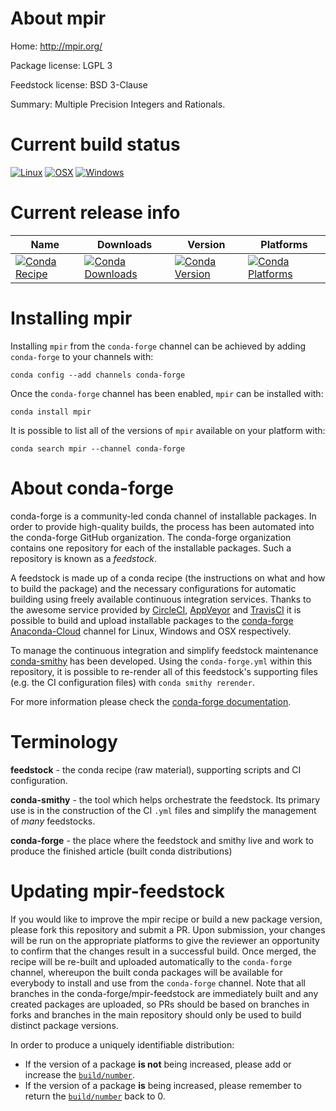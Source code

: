 About mpir
==========

Home: http://mpir.org/

Package license: LGPL 3

Feedstock license: BSD 3-Clause

Summary: Multiple Precision Integers and Rationals.



Current build status
====================

[![Linux](https://img.shields.io/circleci/project/github/conda-forge/mpir-feedstock/master.svg?label=Linux)](https://circleci.com/gh/conda-forge/mpir-feedstock)
[![OSX](https://img.shields.io/travis/conda-forge/mpir-feedstock/master.svg?label=macOS)](https://travis-ci.org/conda-forge/mpir-feedstock)
[![Windows](https://img.shields.io/appveyor/ci/conda-forge/mpir-feedstock/master.svg?label=Windows)](https://ci.appveyor.com/project/conda-forge/mpir-feedstock/branch/master)

Current release info
====================

| Name | Downloads | Version | Platforms |
| --- | --- | --- | --- |
| [![Conda Recipe](https://img.shields.io/badge/recipe-mpir-green.svg)](https://anaconda.org/conda-forge/mpir) | [![Conda Downloads](https://img.shields.io/conda/dn/conda-forge/mpir.svg)](https://anaconda.org/conda-forge/mpir) | [![Conda Version](https://img.shields.io/conda/vn/conda-forge/mpir.svg)](https://anaconda.org/conda-forge/mpir) | [![Conda Platforms](https://img.shields.io/conda/pn/conda-forge/mpir.svg)](https://anaconda.org/conda-forge/mpir) |

Installing mpir
===============

Installing `mpir` from the `conda-forge` channel can be achieved by adding `conda-forge` to your channels with:

```
conda config --add channels conda-forge
```

Once the `conda-forge` channel has been enabled, `mpir` can be installed with:

```
conda install mpir
```

It is possible to list all of the versions of `mpir` available on your platform with:

```
conda search mpir --channel conda-forge
```


About conda-forge
=================

conda-forge is a community-led conda channel of installable packages.
In order to provide high-quality builds, the process has been automated into the
conda-forge GitHub organization. The conda-forge organization contains one repository
for each of the installable packages. Such a repository is known as a *feedstock*.

A feedstock is made up of a conda recipe (the instructions on what and how to build
the package) and the necessary configurations for automatic building using freely
available continuous integration services. Thanks to the awesome service provided by
[CircleCI](https://circleci.com/), [AppVeyor](https://www.appveyor.com/)
and [TravisCI](https://travis-ci.org/) it is possible to build and upload installable
packages to the [conda-forge](https://anaconda.org/conda-forge)
[Anaconda-Cloud](https://anaconda.org/) channel for Linux, Windows and OSX respectively.

To manage the continuous integration and simplify feedstock maintenance
[conda-smithy](https://github.com/conda-forge/conda-smithy) has been developed.
Using the ``conda-forge.yml`` within this repository, it is possible to re-render all of
this feedstock's supporting files (e.g. the CI configuration files) with ``conda smithy rerender``.

For more information please check the [conda-forge documentation](https://conda-forge.org/docs/).

Terminology
===========

**feedstock** - the conda recipe (raw material), supporting scripts and CI configuration.

**conda-smithy** - the tool which helps orchestrate the feedstock.
                   Its primary use is in the construction of the CI ``.yml`` files
                   and simplify the management of *many* feedstocks.

**conda-forge** - the place where the feedstock and smithy live and work to
                  produce the finished article (built conda distributions)


Updating mpir-feedstock
=======================

If you would like to improve the mpir recipe or build a new
package version, please fork this repository and submit a PR. Upon submission,
your changes will be run on the appropriate platforms to give the reviewer an
opportunity to confirm that the changes result in a successful build. Once
merged, the recipe will be re-built and uploaded automatically to the
`conda-forge` channel, whereupon the built conda packages will be available for
everybody to install and use from the `conda-forge` channel.
Note that all branches in the conda-forge/mpir-feedstock are
immediately built and any created packages are uploaded, so PRs should be based
on branches in forks and branches in the main repository should only be used to
build distinct package versions.

In order to produce a uniquely identifiable distribution:
 * If the version of a package **is not** being increased, please add or increase
   the [``build/number``](https://conda.io/docs/user-guide/tasks/build-packages/define-metadata.html#build-number-and-string).
 * If the version of a package **is** being increased, please remember to return
   the [``build/number``](https://conda.io/docs/user-guide/tasks/build-packages/define-metadata.html#build-number-and-string)
   back to 0.
